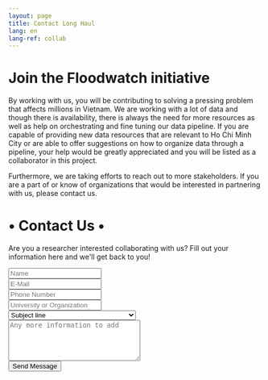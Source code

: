 ```yaml
---
layout: page
title: Contact Long Haul
lang: en
lang-ref: collab
---
```


<div id="contact">
  <h1>Join the Floodwatch initiative</h1>
  <p>By working with us, you will be contributing to solving a pressing problem that affects millions in Vietnam. We are working with a lot of data and though there is availability, there is always the need for more resources as well as help on orchestrating and fine tuning our data pipeline. If you are capable of providing new data resources that are relevant to Ho Chi Minh City or are able to offer suggestions on how to organize data through a pipeline, your help would be greatly appreciated and you will be listed as a collaborator in this project.</p>
  <p>Furthermore, we are taking efforts to reach out to more stakeholders. If you are a part of or know of organizations that would be interested in partnering with us, please contact us.</p>

<div id="container">
  <h1>&bull; Contact Us &bull;</h1>
  <div class="underline">
  </div>
  <div class="contactContent">
    <p class="intro">Are you a researcher interested collaborating with us? Fill out your information here and we'll get back to you!</p>
    <!-- <p>The form is provided by <a href="http://formspree.io/">Formspree.</a> Follow the directions on their site to set up the form for use.</p>
    <p>If you have questions about the theme feel free to <a href="mailto:brimaidesigns@gmail.com">email me</a> or create an issue on <a href="https://github.com/brianmaierjr/long-haul">GitHub</a>. Enjoy!</p> -->
  </div>
  <form action="https://formspree.io/f/xpzboedn" method="POST">
    <div class="name">
      <label for="name"></label>
      <input type="text" placeholder="Name" name="name" id="name_input" required>
    </div>
    <div class="email">
      <label for="email"></label>
      <input type="email" placeholder="E-Mail" name="email" id="email_input" required>
    </div>
    <div class="telephone">
      <label for="name"></label>
      <input type="text" placeholder="Phone Number" name="telephone" id="telephone_input" required>
    </div>
    <div class="university">
      <label for="university"></label>
      <input type="text" placeholder="University or Organization" name="university" id="university_input" required>
    </div>
    <div class="subject">
      <label for="subject"></label>
      <select placeholder="Subject line" name="subject" id="subject_input" required>
        <option disabled hidden selected>Subject line</option>
        <option>I am a potential stakeholder</option>
        <option>I'd like to contribute to the data pipeline</option>
        <option>I want to get involved</option>
      </select>
    </div>
    <div class="message">
      <label for="message"></label>
      <textarea name="message" placeholder="Any more information to add" id="message_input" cols="30" rows="5" required></textarea>
    </div>
    <div class="submit">
      <input type="submit" value="Send Message" id="form_button" />
    </div>
  </form><!-- // End form -->
</div><!-- // End #container -->
</div>
